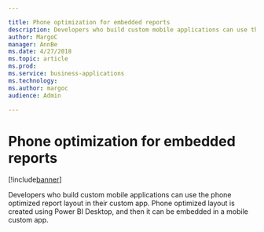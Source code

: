 ```yaml
---

title: Phone optimization for embedded reports
description: Developers who build custom mobile applications can use the phone optimized report layout in their custom app.
author: MargoC
manager: AnnBe
ms.date: 4/27/2018
ms.topic: article
ms.prod: 
ms.service: business-applications
ms.technology: 
ms.author: margoc
audience: Admin

---
```

#  Phone optimization for embedded reports




[!include[banner](../../../includes/banner.md)]

Developers who build custom mobile applications can use the phone optimized
report layout in their custom app. Phone optimized layout is created using Power
BI Desktop, and then it can be embedded in a mobile custom app.
